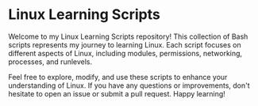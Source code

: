 # Linux Learning Scripts
Welcome to my Linux Learning Scripts repository! This collection of Bash scripts represents my journey to learning Linux. Each script focuses on different aspects of Linux, including modules, permissions, networking, processes, and runlevels.

Feel free to explore, modify, and use these scripts to enhance your understanding of Linux. If you have any questions or improvements, don't hesitate to open an issue or submit a pull request. Happy learning!
